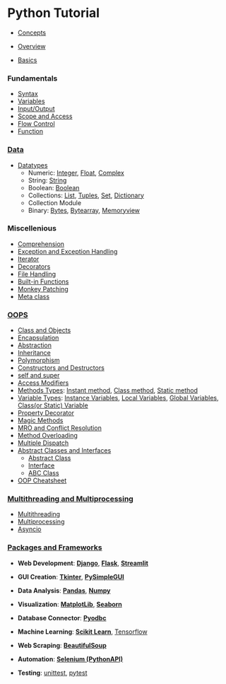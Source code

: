 # Python Tutorial

- [Concepts](lessons/concepts/readme.md)
- [Overview](lessons/overview/readme.md)

- [Basics](lessons/basics/readme.md)

### Fundamentals
- [Syntax](lessons/syntax/readme.md)
- [Variables](lessons/variables/readme.md)
- [Input/Output](lessons/input_output/readme.md)
- [Scope and Access](lessons/scope/readme.md) 
- [Flow Control](lessons/flow_control/readme.md)
- [Function](lessons/functions/readme.md)

### [Data](lessons/data/readme.md)
- [Datatypes](lessons/datatypes/readme.md)
    - Numeric: [Integer](lessons/integer/readme.md), [Float](lessons/float/readme.md), [Complex](lessons/complex/readme.md)
    - String: [String](lessons/string/readme.md)
    - Boolean: [Boolean](lessons/boolean/readme.md)
    - Collections: [List](lessons/list/readme.md), [Tuples](lessons/tuples/readme.md), [Set](lessons/set/readme.md), [Dictionary](lessons/dictionary/readme.md)
    - Collection Module
    - Binary: [Bytes](lessons/bytes/readme.md), [Bytearray](lessons/bytearray/readme.md), [Memoryview](lessons/memoryview/readme.md)

### Miscellenious
- [Comprehension](lessons/comprehension/readme.md)        
- [Exception and Exception Handling](lessons/exception/readme.md)
- [Iterator](lessons/iterator/readme.md)
- [Decorators](lessons/decorators/readme.md)
- [File Handling](lessons/file_handling/readme.md)
- [Built-in Functions](lessons/built_in_functions/readme.md)
- [Monkey Patching](lessons/monkey_patching/readme.md)
- [Meta class](lessons/meta_class/readme.md)

### [OOPS](lessons/oop/readme.md)
- [Class and Objects](lessons/class_and_object/readme.md)
- [Encapsulation](lessons/encapsulation/readme.md)
- [Abstraction](lessons/abstraction/readme.md)
- [Inheritance](lessons/inheritance/readme.md)
- [Polymorphism](lessons/polymorphism/readme.md)
- [Constructors and Destructors](lessons/constructors_destructors/readme.md)
- [self and super](lessons/self_and_super/readme.md)
- [Access Modifiers](lessons/access_modifiers/readme.md)
- [Methods Types](lessons/method_types/readme.md): [Instant method](lessons/instant_methods/readme.md), [Class method](lessons/class_methods/readme.md), [Static method](lessons/static_methods/readme.md)
- [Variable Types](lessons/variable_types/readme.md): [Instance Variables](lessons/instant_variable/readme.md), [Local Variables](lessons/local_variable/readme.md), [Global Variables](lessons/global_variable/readme.md), [Class(or Static) Variable](lessons/class_variable/readme.md)
- [Property Decorator](lessons/property_decorator/readme.md)
- [Magic Methods](lessons/magic_methods/readme.md)
- [MRO and Conflict Resolution](lessons/mro_and_conflicts/readme.md)
- [Method Overloading](lessons/method_overloading/readme.md)
- [Multiple Dispatch](lessons/multiple_dispatch/readme.md)
- [Abstract Classes and Interfaces](lessons/abstract_classes_interfaces/readme.md)
    - [Abstract Class](lesson/abstract_class/readme.md) 
    - [Interface](lessons/interface/readme.md)
    - [ABC Class](lessons/abc_class/readme.md)
- [OOP Cheatsheet](lessons/oops_cheatsheet/readme.md)

### [Multithreading and Multiprocessing](lessons/multithreading_multiprocessing/readme.md)
- [Multithreading](lessons/multithreading/readme.md)
- [Multiprocessing](lessons/multiprocessing/readme.md)
- [Asyncio](lessons/asyncio/readme.md)

### [Packages and Frameworks](lessons/packages_framework/readme.md)

-  **Web Development**: [**Django**](frameworks/django/readme.md), [**Flask**](frameworks/flask/readme.md), [**Streamlit**](frameworks/streamlit/readme.md)

- **GUI Creation**: [**Tkinter**](frameworks/tkinter/readme.md), [**PySimpleGUI**](frameworks/pysimplegui/readme.md)

- **Data Analysis**: [**Pandas**](libraries/pandas/readme.md), [**Numpy**](packages/numpy/readme.md)

- **Visualization**: [**MatplotLib**](packages/matplotlib/readme.md), [**Seaborn**](packages/seaborn/readme.md)

- **Database Connector**: [**Pyodbc**](packages/pyodbc/readme.md)

- **Machine Learning**: [**Scikit Learn**](packages/sklearn/readme.md), [Tensorflow](https://github.com/AkashDas253/Tutorial_Tensorflow)

- **Web Scraping**: [**BeautifulSoup**](packages/beautifulsoup/readme.md)

- **Automation**: [**Selenium (PythonAPI)**](https://github.com/AkashDas253/Tutorial_Tools/python_support/readme.md)

- **Testing**: [unittest](frameworks/unittest/readme.md), [pytest](packages/pytest/readme.md)



